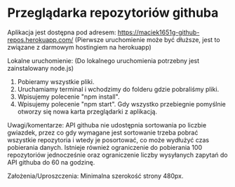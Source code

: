 # Przeglądarka repozytoriów githuba


Aplikacja jest dostępna pod adresem: https://maciek1651g-github-repos.herokuapp.com/ (Pierwsze uruchomienie może być dłuższe, jest to związane z darmowym hostingiem na herokuapp)

Lokalne uruchomienie: (Do lokalnego uruchomienia potrzebny jest zainstalowany node.js)

1. Pobieramy wszystkie pliki.
2. Uruchamiamy terminal i wchodzimy do folderu gdzie pobraliśmy pliki.
3. Wpisujemy polecenie "npm install".
4. Wpisujemy polecenie "npm start". Gdy wszystko przebiegnie pomyślnie otworzy się nowa karta przeglądarki z aplikacją.


Uwagi/komentarze: API githuba nie udostępnia sortowania po liczbie gwiazdek, przez co gdy wymagane jest sortowanie trzeba pobrać wszystkie repozytoria i wtedy je posortować, co może wydłużyć czas pobierania danych. Istnieje również ograniczenie do pobierania 100 repozytoriów jednocześnie oraz ograniczenie liczby wysyłanych zapytań do API githuba do 60 na godzinę.

Założenia/Uproszczenia: Minimalna szerokość strony 480px.

